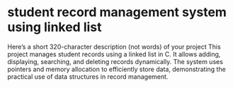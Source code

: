 # student record management system using linked list
Here’s a short 320-character description (not words) of your project 
This project manages student records using a linked list in C. It allows adding, displaying, searching, and deleting records dynamically. The system uses pointers and memory allocation to efficiently store data, demonstrating the practical use of data structures in record management.
